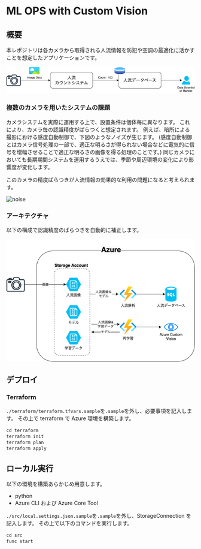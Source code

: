 # ML OPS with Custom Vision

## 概要

本レポジトリは各カメラから取得される人流情報を防犯や空調の最適化に活かすことを想定したアプリケーションです。

![abstract](./docs/images/abstract.png)

### 複数のカメラを用いたシステムの課題

カメラシステムを実際に運用する上で、設置条件は個体毎に異なります。
これにより、カメラ毎の認識精度がばらつくと想定されます。
例えば、暗所による撮影における感度自動制御で、下図のようなノイズが生じます。
(感度自動制御とはカメラ信号処理の一部で、適正な明るさが得られない場合などに電気的に信号を増幅させることで適正な明るさの画像を得る処理のことです。)
同じカメラにおいても長期期間システムを運用するうえでは、季節や周辺環境の変化により影響度が変化します。

このカメラの精度ばらつきが人流情報の効果的な利用の問題になると考えられます。

![noise](./docs/images/auto-gain.png)

### アーキテクチャ

以下の構成で認識精度のばらつきを自動的に補正します。

![infra](./docs/images/architecture.png)

## デプロイ

### Terraform

`./terraform/terraform.tfvars.sample`を`.sample`を外し、必要事項を記入します。
その上で terraform で Azure 環境を構築します。

```
cd terraform
terraform init
terraform plan
terraform apply
```

## ローカル実行

以下の環境を構築あらかじめ用意します。

- python
- Azure CLI および Azure Core Tool

`./src/local.settings.json.sample`を`.sample`を外し、StorageConnection を記入します。
その上で以下のコマンドを実行します。

```
cd src
func start
```
